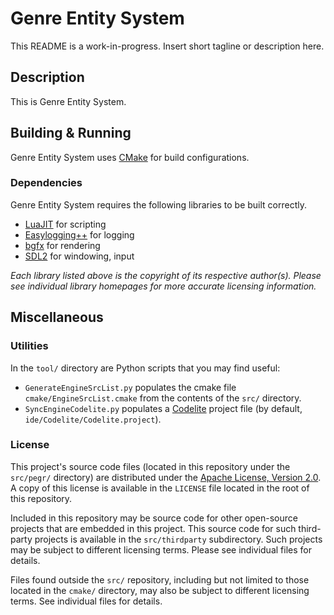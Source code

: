 # Genre Entity System

This README is a work-in-progress. Insert short tagline or description here.

## Description

This is Genre Entity System.

## Building & Running

Genre Entity System uses [CMake](https://cmake.org/) for build configurations.

### Dependencies

Genre Entity System requires the following libraries to be built correctly.

- [LuaJIT](http://luajit.org/)
  for scripting
- [Easylogging++](https://github.com/muflihun/easyloggingpp/)
  for logging
- [bgfx](https://github.com/bkaradzic/bgfx/)
  for rendering
- [SDL2](https://www.libsdl.org/)
  for windowing, input

*Each library listed above is the copyright of its respective author(s). Please
see individual library homepages for more accurate licensing information.*

## Miscellaneous

### Utilities

In the `tool/` directory are Python scripts that you may find useful:
- `GenerateEngineSrcList.py` populates the cmake file 
  `cmake/EngineSrcList.cmake` from the contents of the `src/` directory.
- `SyncEngineCodelite.py` populates a [Codelite](https://codelite.org/)
  project file (by default, `ide/Codelite/Codelite.project`).

### License

This project's source code files (located in this repository under the
`src/pegr/` directory) are distributed under the
[Apache License, Version 2.0](http://www.apache.org/licenses/LICENSE-2.0).
A copy of this license is available in the `LICENSE` file located in the
root of this repository.

Included in this repository may be source code for other open-source projects
that are embedded in this project. This source code for such third-party
projects is available in the `src/thirdparty` subdirectory. 
Such projects may be subject to different licensing terms. Please see 
individual files for details.

Files found outside the `src/` repository, including but not limited to those
located in the `cmake/` directory, may also be subject to different licensing
terms. See individual files for details.
